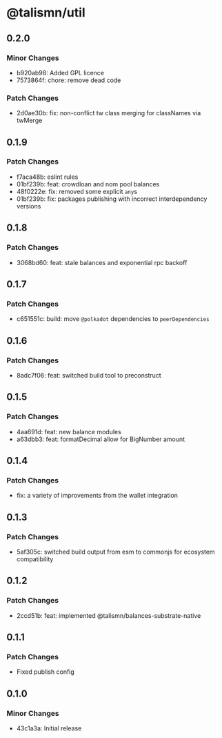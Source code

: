 # @talismn/util

## 0.2.0

### Minor Changes

- b920ab98: Added GPL licence
- 7573864f: chore: remove dead code

### Patch Changes

- 2d0ae30b: fix: non-conflict tw class merging for classNames via twMerge

## 0.1.9

### Patch Changes

- f7aca48b: eslint rules
- 01bf239b: feat: crowdloan and nom pool balances
- 48f0222e: fix: removed some explicit `any`s
- 01bf239b: fix: packages publishing with incorrect interdependency versions

## 0.1.8

### Patch Changes

- 3068bd60: feat: stale balances and exponential rpc backoff

## 0.1.7

### Patch Changes

- c651551c: build: move `@polkadot` dependencies to `peerDependencies`

## 0.1.6

### Patch Changes

- 8adc7f06: feat: switched build tool to preconstruct

## 0.1.5

### Patch Changes

- 4aa691d: feat: new balance modules
- a63dbb3: feat: formatDecimal allow for BigNumber amount

## 0.1.4

### Patch Changes

- fix: a variety of improvements from the wallet integration

## 0.1.3

### Patch Changes

- 5af305c: switched build output from esm to commonjs for ecosystem compatibility

## 0.1.2

### Patch Changes

- 2ccd51b: feat: implemented @talismn/balances-substrate-native

## 0.1.1

### Patch Changes

- Fixed publish config

## 0.1.0

### Minor Changes

- 43c1a3a: Initial release

